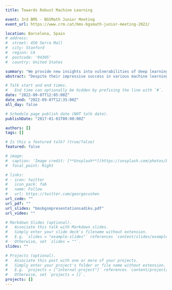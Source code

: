 ```yaml
---
title: Towards Robust Machine Learning

event: 3rd BMS - BGSMath Junior Meeting
event_url: https://www.crm.cat/bms-bgsmath-junior-meeting-2022/

location: Barcelona, Spain
# address:
#  street: 450 Serra Mall
#  city: Stanford
#  region: CA
#  postcode: '94305'
#  country: United States

summary: "We provide new insights into vulnerabilities of deep learning models by showing that training-based and basis-manipulation defense methods are significantly less effective if we restrict the generation of adversarial attacks to the low frequency discrete wavelet transform domain. "
abstract: "Despite their impressive success in various machine learning tasks, deep neural networks are vulnerable to adversarial attacks. Through the addition of imperceptible levels of distortion to a given image, such attacks can cause a learned network to quite spectacularly misclassify the perturbed input. Several defense approaches including adversarial training and methods manipulating basis function representations of images such as JPEG compression, PCA, wavelet denoising, and soft-thresholding have shown success. The former defense works well in defending against small L_p norm attacks in the pixel representation, whereas the latter methods rely on removing high frequency signal. We show that both training-based and basis-manipulation defense methods are significantly less effective if we restrict the generation of adversarial attacks to the low frequency discrete wavelet transform (DWT) domain, thus providing new insights into vulnerabilities of deep learning models. "

# Talk start and end times.
#   End time can optionally be hidden by prefixing the line with `#`.
date: "2022-09-07T12:05:00Z"
date_end: "2022-09-07T12:35:00Z"
all_day: false

# Schedule page publish date (NOT talk date).
publishDate: "2017-01-01T00:00:00Z"

authors: []
tags: []

# Is this a featured talk? (true/false)
featured: false

# image:
#  caption: 'Image credit: [**Unsplash**](https://unsplash.com/photos/bzdhc5b3Bxs)'
#  focal_point: Right

# links:
# - icon: twitter
#   icon_pack: fab
#   name: Follow
#   url: https://twitter.com/georgecushen
url_code: ""
url_pdf: ""
url_slides: "bmsbgsmpresentationsadiku.pdf"
url_video: ""

# Markdown Slides (optional).
#   Associate this talk with Markdown slides.
#   Simply enter your slide deck's filename without extension.
#   E.g. `slides = "example-slides"` references `content/slides/example-slides.md`.
#   Otherwise, set `slides = ""`.
slides: ""

# Projects (optional).
#   Associate this post with one or more of your projects.
#   Simply enter your project's folder or file name without extension.
#   E.g. `projects = ["internal-project"]` references `content/project/deep-learning/index.md`.
#   Otherwise, set `projects = []`.
projects: []
---
```

